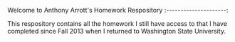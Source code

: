 Welcome to Anthony Arrott's Homework Respository
:---------------------:

This respository contains all the homework I still have access to that I have completed since Fall 2013 when I returned to Washington State University.

